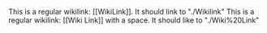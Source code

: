 This is a regular wikilink: [[WikiLink]]. It should link to "./Wikilink"
This is a regular wikilink: [[Wiki Link]] with a space. It should like to "./Wiki%20Link"